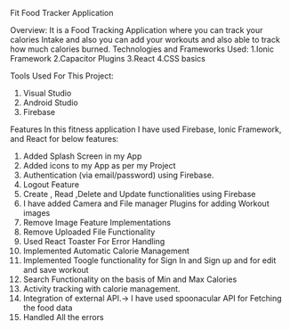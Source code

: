 Fit Food Tracker Application

Overview:
It is a Food Tracking Application where you can track your calories Intake and also you can add your workouts  and also able to track  how much calories burned.
Technologies and Frameworks Used:
1.Ionic Framework
2.Capacitor Plugins
3.React
4.CSS basics

Tools Used For This Project:
1.	Visual Studio
2.	Android Studio
3.	Firebase

Features
In this fitness application I have used Firebase, Ionic Framework, and React for below features:

1.	Added Splash Screen in my App
2.	Added icons to my App as per my Project 
3.	Authentication (via email/password) using Firebase.
4.	Logout Feature
5.	Create , Read ,Delete and Update functionalities using Firebase 
6.	I have added Camera and File manager Plugins for adding Workout images
7.	Remove Image Feature Implementations
8.	Remove Uploaded File Functionality
9.	Used React Toaster For Error Handling
10.	Implemented Automatic Calorie Management
11.	Implemented Toogle functionality for Sign In and Sign up and for edit and save workout
12.	Search Functionality on the basis of Min and Max Calories
13.	Activity tracking with calorie management.
14.	Integration of external API.-> I have used spoonacular API for Fetching the food data
15.	Handled All the errors

